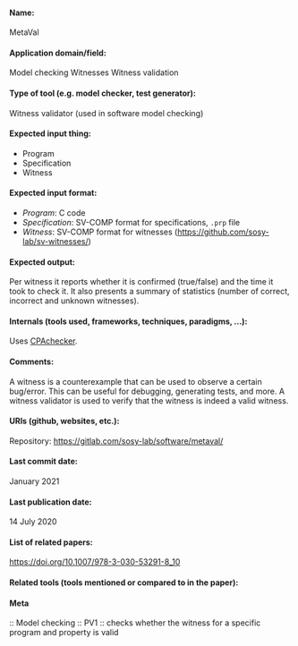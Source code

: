 #### Name:
MetaVal

#### Application domain/field:
Model checking
Witnesses
Witness validation

#### Type of tool (e.g. model checker, test generator):
Witness validator (used in software model checking)

#### Expected input thing:
- Program
- Specification
- Witness

#### Expected input format:
- *Program*: C code
- *Specification*: SV-COMP format for specifications, `.prp` file
- *Witness*: SV-COMP format for witnesses (https://github.com/sosy-lab/sv-witnesses/)

#### Expected output:
Per witness it reports whether it is confirmed (true/false) and the time it took to check it. 
It also presents a summary of statistics (number of correct, incorrect and unknown witnesses).

#### Internals (tools used, frameworks, techniques, paradigms, ...):
Uses [CPAchecker](Checkers/CPAchecker.md).

#### Comments:
A witness is a counterexample that can be used to observe a certain bug/error. This can be useful for debugging, generating tests, and more.
A witness validator is used to verify that the witness is indeed a valid witness.

#### URIs (github, websites, etc.):
Repository: https://gitlab.com/sosy-lab/software/metaval/

#### Last commit date:
January 2021

#### Last publication date:
14 July 2020

#### List of related papers:
https://doi.org/10.1007/978-3-030-53291-8_10

#### Related tools (tools mentioned or compared to in the paper):

#### Meta
:: Model checking
:: PV1 :: checks whether the witness for a specific program and property is valid